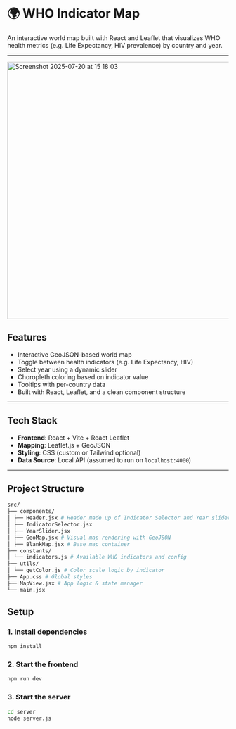 # 🌍 WHO Indicator Map

An interactive world map built with React and Leaflet that visualizes WHO health metrics (e.g. Life Expectancy, HIV prevalence) by country and year.

---

<img width="614" height="585" alt="Screenshot 2025-07-20 at 15 18 03" src="https://github.com/user-attachments/assets/174020fb-358e-4bcf-a9e9-9652d38e0800" />


## Features

- Interactive GeoJSON-based world map
- Toggle between health indicators (e.g. Life Expectancy, HIV)
- Select year using a dynamic slider
- Choropleth coloring based on indicator value
- Tooltips with per-country data
- Built with React, Leaflet, and a clean component structure

---

## Tech Stack

- **Frontend**: React + Vite + React Leaflet
- **Mapping**: Leaflet.js + GeoJSON
- **Styling**: CSS (custom or Tailwind optional)
- **Data Source**: Local API (assumed to run on `localhost:4000`)

---

## Project Structure

```bash
src/
├── components/
│ ├── Header.jsx # Header made up of Indicator Selector and Year slider...
│ ├── IndicatorSelector.jsx
│ ├── YearSlider.jsx
│ ├── GeoMap.jsx # Visual map rendering with GeoJSON
│ ├── BlankMap.jsx # Base map container
├── constants/
│ └── indicators.js # Available WHO indicators and config
├── utils/
│ └── getColor.js # Color scale logic by indicator
├── App.css # Global styles
├── MapView.jsx # App logic & state manager
└── main.jsx
```

## Setup

### 1. Install dependencies

```bash
npm install
```

### 2. Start the frontend

```bash
npm run dev
```

### 3. Start the server

```bash
cd server
node server.js
```
